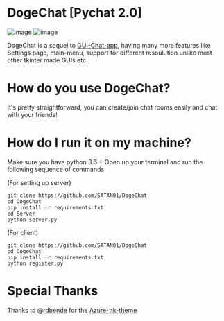 # DogeChat [Pychat 2.0]
![image](https://user-images.githubusercontent.com/68592417/118290131-b617d580-b4f3-11eb-932e-ddcf915f4ecb.png)
![image](https://user-images.githubusercontent.com/68592417/118290289-e52e4700-b4f3-11eb-9826-7c2b15f4887d.png)


DogeChat is a sequel to [GUI-Chat-app](https://github.com/SATAN01/GUI-chat-app), having many more features
like Settings page, main-menu, support for different resoulution unlike most other tkinter made GUIs etc.

# How do you use DogeChat?
It's pretty straightforward, you can create/join chat rooms easily and chat with your friends!

# How do I run it on my machine?

Make sure you have python 3.6 +
Open up your terminal and run the following sequence of commands

(For setting up server)
```
git clone https://github.com/SATAN01/DogeChat
cd DogeChat
pip install -r requirements.txt
cd Server
python server.py
```

(For client)
```
git clone https://github.com/SATAN01/DogeChat
cd DogeChat
pip install -r requirements.txt
python register.py
```

# Special Thanks

Thanks to [@rdbende](https://github.com/rdbende) for the [Azure-ttk-theme](https://github.com/rdbende/Azure-ttk-theme)
